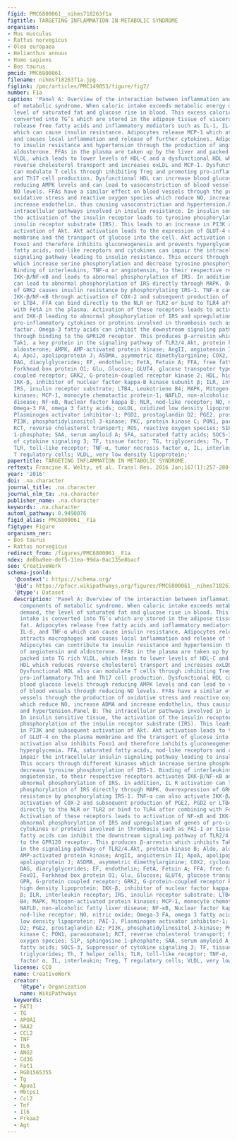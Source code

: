 ```yaml
---
figid: PMC6800061__nihms718263f1a
figtitle: TARGETING INFLAMMATION IN METABOLIC SYNDROME
organisms:
- Mus musculus
- Rattus norvegicus
- Olea europaea
- Helianthus annuus
- Homo sapiens
- Bos taurus
pmcid: PMC6800061
filename: nihms718263f1a.jpg
figlink: /pmc/articles/PMC149053/figure/fig7/
number: F1a
caption: 'Panel A: Overview of the interaction between inflammation and the components
  of metabolic syndrome. When caloric intake exceeds metabolic energy demand, the
  level of saturated fat and glucose rise in blood. This excess caloric intake is
  converted into TG’s which are stored in the adipose tissue of visceral fat. Adipocytes
  release free fatty acids and inflammatory mediators such as IL-1, IL-6, and TNF-α
  which can cause insulin resistance. Adipocytes release MCP-1 which attracts macrophages
  and causes local inflammation and release of further cytokines. Adipocytes can contribute
  to insulin resistance and hypertension through the production of angiotensin and
  aldosterone. FFAs in the plasma are taken up by the liver and packed into TG rich
  VLDL, which leads to lower levels of HDL-C and a dysfunctional HDL which reduces
  reverse cholesterol transport and increases oxLDL and MCP-1. Dysfunctional HDL also
  can modulate T cells through inhibiting Treg and promoting pro-inflammatory Th1
  and Th17 cell production. Dysfunctional HDL can increase blood glucose levels through
  reducing AMPK levels and can lead to vasoconstriction of blood vessels through reducing
  NO levels. FFAs have a similar effect on blood vessels through the production of
  oxidative stress and reactive oxygen species which reduce NO, increase ADMA and
  increase endothelin, thus causing vasoconstriction and hypertension.Panel B: The
  intracellular pathways involved in insulin resistance. In insulin sensitive tissue,
  the activation of the insulin receptor leads to tyrosine phosphorylation of the
  insulin receptor substrate (IRS). This leads to an increase in PI3K and subsequent
  activation of Akt. Akt activation leads to the expression of GLUT-4 on the plasma
  membrane and the transport of glucose into the cell. Akt activation also inhibits
  Foxo1 and therefore inhibits gluconeogenesis and prevents hyperglycemia. FFA, saturated
  fatty acids, nod-like receptors and cytokines can impair the intracellular insulin
  signaling pathway leading to insulin resistance. This occurs through different kinases
  which increase serine phosphorylation and decrease tyrosine phosphorylation of IRS-1.
  Binding of interleukins, TNF-α or angiotensin, to their respective receptors activates
  IKK-β/NF-κB and leads to abnormal phosphorylation of IRS. In addition, IL R activation
  can lead to abnormal phosphorylation of IRS directly through MAPK. Overexpression
  of GRK2 causes insulin resistance by phosphorylating IRS-1. TNF-α can also activate
  IKK-β/NF-κB through activation of COX-2 and subsequent production of PGE2, PGD2
  or LTB4. FFA can bind directly to the NLR or TLR2 or bind to TLR4 after combining
  with FetA in the plasma. Activation of these receptors leads to activation of NF-κB
  and IKK-β leading to abnormal phosphorylation of IRS and upregulation of genes of
  pro-inflammatory cytokines or proteins involved in thrombosis such as PAI-1 or tissue
  factor. Omega-3 fatty acids can inhibit the downstream signaling pathway of TLR2/4
  through binding to the GPR120 receptor. This produces β-arrestin which inhibits
  Tak1, a key protein in the signaling pathway of TLR2/4.Akt, protein kinase B; Aldo,
  aldosterone; AMPK, AMP-activated protein kinase; AngII, angiotensin II; ApoA, apolipoprotein
  A; ApoJ, apolipoprotein J; ASDMA, asymmetric dimethylarginine; COX2, cyclooxigenase-2;
  DAG, diacylglycerides; EF, endothelin; FetA, Fetuin A; FFA, free fatty acids; FoxO1,
  Forkhead box protein O1; Glu, Glucose; GLUT4, glucose transpoter type 4; GPR, G-protein
  coupled receptor; GRK2, G-protein-coupled receptor kinase 2; HDL, high density lipoprotein;
  IKK-β, inhibitor of nuclear factor kappa-B kinase subunit β; ILR, interleukin receptor;
  IRS, insulin receptor substrate; LTB4, Leukotriene B4; MAPK, Mitogen-activated protein
  kinases; MCP-1, monocyte chemotactic protein-1; NAFLD, non-alcoholic fatty liver
  disease; NF-κB, Nuclear factor kappa B; NLR, nod-like receptor; NO, nitric oxide;
  Omega-3 FA, omega 3 fatty acids; oxLDL, oxidized low density lipoprotein; PAI-1,
  Plasminogen activator inhibitor-1; PGD2, prostaglandin D2; PGE2, prostaglandin E2;
  PI3K, phosphatidylinositol 3-kinase; PKC, protein kinase C; PON1, paraoxonase1;
  RCT, reverse cholesterol transport; ROS, reactive oxygen species; S1P, sphingosine
  1-phosphate; SAA, serum amyloid A; SFA, saturated fatty acids; SOCS-3, Suppressor
  of cytokine signaling 3; TF, tissue factor; TG, triglycerides; Th, T helper cells;
  TLR, toll-like receptor; TNF-α, tumor necrosis factor α, IL, interleukin; Treg,
  T regulatory cells; VLDL, very low density lipoprotein;'
papertitle: TARGETING INFLAMMATION IN METABOLIC SYNDROME.
reftext: Francine K. Welty, et al. Transl Res. 2016 Jan;167(1):257-280.
year: '2016'
doi: .na.character
journal_title: .na.character
journal_nlm_ta: .na.character
publisher_name: .na.character
keywords: .na.character
automl_pathway: 0.9490076
figid_alias: PMC6800061__F1a
figtype: Figure
organisms_ner:
- Bos taurus
- Rattus norvegicus
redirect_from: /figures/PMC6800061__F1a
ndex: de8ba9ee-def5-11ea-99da-0ac135e8bacf
seo: CreativeWork
schema-jsonld:
  '@context': https://schema.org/
  '@id': https://pfocr.wikipathways.org/figures/PMC6800061__nihms718263f1a.html
  '@type': Dataset
  description: 'Panel A: Overview of the interaction between inflammation and the
    components of metabolic syndrome. When caloric intake exceeds metabolic energy
    demand, the level of saturated fat and glucose rise in blood. This excess caloric
    intake is converted into TG’s which are stored in the adipose tissue of visceral
    fat. Adipocytes release free fatty acids and inflammatory mediators such as IL-1,
    IL-6, and TNF-α which can cause insulin resistance. Adipocytes release MCP-1 which
    attracts macrophages and causes local inflammation and release of further cytokines.
    Adipocytes can contribute to insulin resistance and hypertension through the production
    of angiotensin and aldosterone. FFAs in the plasma are taken up by the liver and
    packed into TG rich VLDL, which leads to lower levels of HDL-C and a dysfunctional
    HDL which reduces reverse cholesterol transport and increases oxLDL and MCP-1.
    Dysfunctional HDL also can modulate T cells through inhibiting Treg and promoting
    pro-inflammatory Th1 and Th17 cell production. Dysfunctional HDL can increase
    blood glucose levels through reducing AMPK levels and can lead to vasoconstriction
    of blood vessels through reducing NO levels. FFAs have a similar effect on blood
    vessels through the production of oxidative stress and reactive oxygen species
    which reduce NO, increase ADMA and increase endothelin, thus causing vasoconstriction
    and hypertension.Panel B: The intracellular pathways involved in insulin resistance.
    In insulin sensitive tissue, the activation of the insulin receptor leads to tyrosine
    phosphorylation of the insulin receptor substrate (IRS). This leads to an increase
    in PI3K and subsequent activation of Akt. Akt activation leads to the expression
    of GLUT-4 on the plasma membrane and the transport of glucose into the cell. Akt
    activation also inhibits Foxo1 and therefore inhibits gluconeogenesis and prevents
    hyperglycemia. FFA, saturated fatty acids, nod-like receptors and cytokines can
    impair the intracellular insulin signaling pathway leading to insulin resistance.
    This occurs through different kinases which increase serine phosphorylation and
    decrease tyrosine phosphorylation of IRS-1. Binding of interleukins, TNF-α or
    angiotensin, to their respective receptors activates IKK-β/NF-κB and leads to
    abnormal phosphorylation of IRS. In addition, IL R activation can lead to abnormal
    phosphorylation of IRS directly through MAPK. Overexpression of GRK2 causes insulin
    resistance by phosphorylating IRS-1. TNF-α can also activate IKK-β/NF-κB through
    activation of COX-2 and subsequent production of PGE2, PGD2 or LTB4. FFA can bind
    directly to the NLR or TLR2 or bind to TLR4 after combining with FetA in the plasma.
    Activation of these receptors leads to activation of NF-κB and IKK-β leading to
    abnormal phosphorylation of IRS and upregulation of genes of pro-inflammatory
    cytokines or proteins involved in thrombosis such as PAI-1 or tissue factor. Omega-3
    fatty acids can inhibit the downstream signaling pathway of TLR2/4 through binding
    to the GPR120 receptor. This produces β-arrestin which inhibits Tak1, a key protein
    in the signaling pathway of TLR2/4.Akt, protein kinase B; Aldo, aldosterone; AMPK,
    AMP-activated protein kinase; AngII, angiotensin II; ApoA, apolipoprotein A; ApoJ,
    apolipoprotein J; ASDMA, asymmetric dimethylarginine; COX2, cyclooxigenase-2;
    DAG, diacylglycerides; EF, endothelin; FetA, Fetuin A; FFA, free fatty acids;
    FoxO1, Forkhead box protein O1; Glu, Glucose; GLUT4, glucose transpoter type 4;
    GPR, G-protein coupled receptor; GRK2, G-protein-coupled receptor kinase 2; HDL,
    high density lipoprotein; IKK-β, inhibitor of nuclear factor kappa-B kinase subunit
    β; ILR, interleukin receptor; IRS, insulin receptor substrate; LTB4, Leukotriene
    B4; MAPK, Mitogen-activated protein kinases; MCP-1, monocyte chemotactic protein-1;
    NAFLD, non-alcoholic fatty liver disease; NF-κB, Nuclear factor kappa B; NLR,
    nod-like receptor; NO, nitric oxide; Omega-3 FA, omega 3 fatty acids; oxLDL, oxidized
    low density lipoprotein; PAI-1, Plasminogen activator inhibitor-1; PGD2, prostaglandin
    D2; PGE2, prostaglandin E2; PI3K, phosphatidylinositol 3-kinase; PKC, protein
    kinase C; PON1, paraoxonase1; RCT, reverse cholesterol transport; ROS, reactive
    oxygen species; S1P, sphingosine 1-phosphate; SAA, serum amyloid A; SFA, saturated
    fatty acids; SOCS-3, Suppressor of cytokine signaling 3; TF, tissue factor; TG,
    triglycerides; Th, T helper cells; TLR, toll-like receptor; TNF-α, tumor necrosis
    factor α, IL, interleukin; Treg, T regulatory cells; VLDL, very low density lipoprotein;'
  license: CC0
  name: CreativeWork
  creator:
    '@type': Organization
    name: WikiPathways
  keywords:
  - FAT1
  - TG
  - APOAI
  - SAA2
  - CCL2
  - TNF
  - IL6
  - ANG2
  - Cd36
  - Fat1
  - RGD1565355
  - Tg
  - Apoa1
  - Mbtps1
  - Ccl2
  - Tnf
  - Il6
  - Prkaa2
  - Agt
---
```

